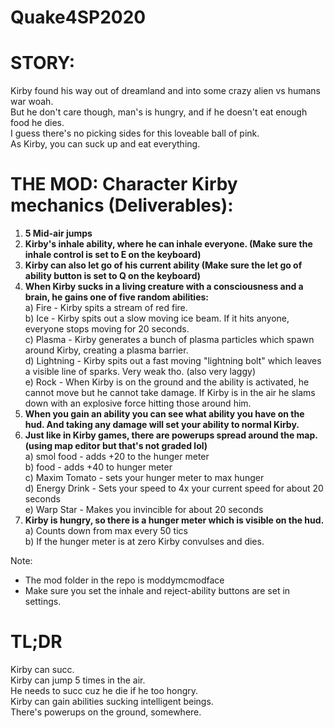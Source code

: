 # Quake4SP2020

# STORY:
Kirby found his way out of dreamland and into some crazy alien vs humans war woah. <br />
But he don't care though, man's is hungry, and if he doesn't eat enough food he dies. <br />
I guess there's no picking sides for this loveable ball of pink.<br />
As Kirby, you can suck up and eat everything. <br />

# THE MOD: Character Kirby mechanics (Deliverables):
1) **5 Mid-air jumps**
2) **Kirby's inhale ability, where he can inhale everyone. (Make sure the inhale control is set to E on the keyboard)**
3) **Kirby can also let go of his current ability (Make sure the let go of ability button is set to Q on the keyboard)**
4) **When Kirby sucks in a living creature with a consciousness and a brain, he gains one of five random abilities:**<br />
   a) Fire - Kirby spits a stream of red fire.<br />
   b) Ice - Kirby spits out a slow moving ice beam. If it hits anyone, everyone stops moving for 20 seconds. <br />
   c) Plasma - Kirby generates a bunch of plasma particles which spawn around Kirby, creating a plasma barrier. <br />
   d) Lightning - Kirby spits out a fast moving "lightning bolt" which leaves a visible line of sparks. Very weak tho. (also very laggy)<br /> 
   e) Rock - When Kirby is on the ground and the ability is activated, he cannot move but he cannot take damage. If Kirby is in the air he slams down with an explosive force hitting those around him. <br />
5) **When you gain an ability you can see what ability you have on the hud. And taking any damage will set your ability to normal Kirby.**
6) **Just like in Kirby games, there are powerups spread around the map. (using map editor but that's not graded lol)**<br />
   a) smol food - adds +20 to the hunger meter<br />
   b) food - adds +40 to hunger meter<br />
   c) Maxim Tomato - sets your hunger meter to max hunger<br />
   d) Energy Drink - Sets your speed to 4x your current speed for about 20 seconds<br />
   e) Warp Star - Makes you invincible for about 20 seconds<br />
7) **Kirby is hungry, so there is a hunger meter which is visible on the hud.**<br />
   a) Counts down from max every 50 tics<br />
   b) If the hunger meter is at zero Kirby convulses and dies.<br />

Note: 
- The mod folder in the repo is moddymcmodface
- Make sure you set the inhale and reject-ability buttons are set in settings.

# TL;DR<br />
Kirby can succ.<br />
Kirby can jump 5 times in the air.<br />
He needs to succ cuz he die if he too hongry.<br />
Kirby can gain abilities sucking intelligent beings.<br />
There's powerups on the ground, somewhere.<br />



   
